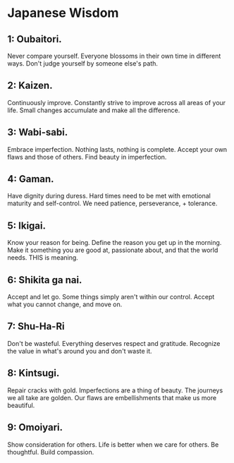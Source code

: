 # Japanese Wisdom

## 1: Oubaitori.
Never compare yourself.
Everyone blossoms in their own time in different ways.
Don't judge yourself by someone else's path.

## 2: Kaizen.
Continuously improve.
Constantly strive to improve across all areas of your life.
Small changes accumulate and make all the difference.
 
## 3: Wabi-sabi.
Embrace imperfection.
Nothing lasts, nothing is complete.
Accept your own flaws and those of others.
Find beauty in imperfection.

## 4: Gaman.
Have dignity during duress.
Hard times need to be met with emotional maturity and self-control. We need patience, perseverance, + tolerance.

## 5: Ikigai.
Know your reason for being.
Define the reason you get up in the morning.
Make it something you are good at, passionate about, and that the world needs. THIS is meaning.

## 6: Shikita ga nai.
Accept and let go.
Some things simply aren't within our control.
Accept what you cannot change, and move on.

## 7: Shu-Ha-Ri
Don't be wasteful.
Everything deserves respect and gratitude.
Recognize the value in what's around you and don't waste it.

## 8: Kintsugi.
Repair cracks with gold.
Imperfections are a thing of beauty.
The journeys we all take are golden.
Our flaws are embellishments that make us more beautiful.
 
## 9: Omoiyari.
Show consideration for others.
Life is better when we care for others.
Be thoughtful. Build compassion.
